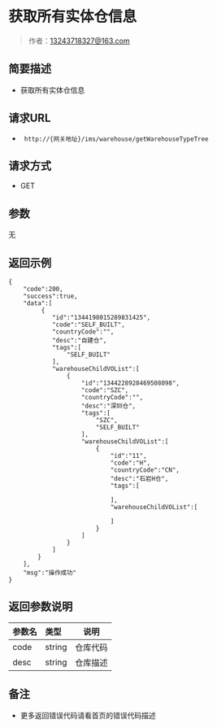 # 获取所有实体仓信息

> 作者：13243718327@163.com

## 简要描述

- 获取所有实体仓信息

## 请求URL
- ` http://{网关地址}/ims/warehouse/getWarehouseTypeTree`
  
## 请求方式
- GET 

## 参数
无
## 返回示例 

``` 
{
    "code":200,
    "success":true,
    "data":[
         {
            "id":"1344198015289831425",
            "code":"SELF_BUILT",
            "countryCode":"",
            "desc":"自建仓",
            "tags":[
                "SELF_BUILT"
            ],
            "warehouseChildVOList":[
                {
                    "id":"1344228928469508098",
                    "code":"SZC",
                    "countryCode":"",
                    "desc":"深圳仓",
                    "tags":[
                        "SZC",
                        "SELF_BUILT"
                    ],
                    "warehouseChildVOList":[
                        {
                            "id":"11",
                            "code":"H",
                            "countryCode":"CN",
                            "desc":"石岩H仓",
                            "tags":[

                            ],
                            "warehouseChildVOList":[

                            ]
                        }
                    ]
                }
            ]
        }
    ],
    "msg":"操作成功"
}
```

## 返回参数说明 

|参数名|类型|说明|
|:-----  |:-----|-----                           |
|code |string   |仓库代码 |
|desc |string   |仓库描述 |

## 备注 

- 更多返回错误代码请看首页的错误代码描述